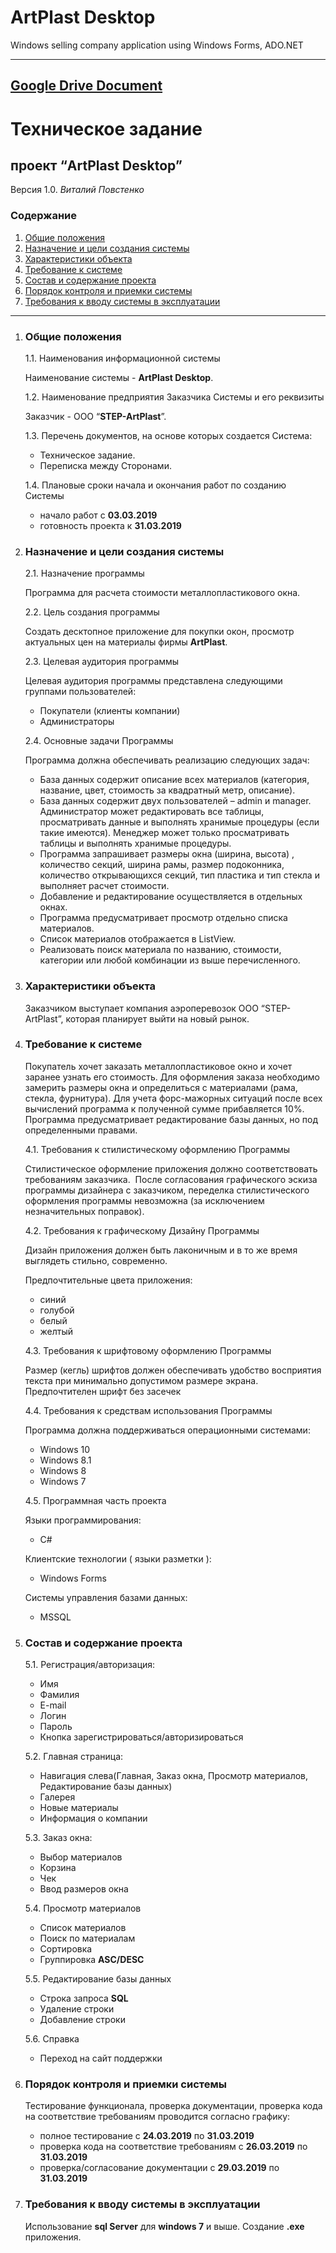 # ArtPlast Desktop
Windows selling company application using Windows Forms, ADO.NET

---

[Google Drive Document](https://docs.google.com/document/d/1IWH6SLdk9yXwMSJtrkxAeja8QF28xwZ3z5G5jxgzDfg/edit)
---

# Техническое задание

## проект “ArtPlast Desktop”

Версия 1.0. *Виталий Повстенко*

### Содержание

1. [Общие положения](#item1)
2. [Назначение и цели создания системы](#item2)
3. [Характеристики объекта](#item3)
4. [Требование к системе](#item4)
5. [Состав и содержание проекта](#item5)
6. [Порядок контроля и приемки системы](#item6)
7. [Требования к вводу системы в эксплуатации](#item7)

---

1. ### <a name="item1"></a> Общие положения

	1.1. Наименования информационной системы

	Наименование системы - **ArtPlast Desktop**.

	1.2. Наименование предприятия Заказчика Системы и его реквизиты
	
	Заказчик - ООО “**STEP-ArtPlast**”.

	1.3. Перечень документов, на основе которых создается Система:
	
	* Техническое задание.
	* Переписка между Сторонами.

	1.4. Плановые сроки начала и окончания работ по созданию Системы
	
	* начало работ с **03.03.2019**  
	* готовность проекта к **31.03.2019**

2. ### <a name="item2"></a> Назначение и цели создания системы

	2.1. Назначение программы

	Программа для расчета стоимости металлопластикового окна.

	2.2. Цель создания программы

	Создать десктопное приложение для покупки окон, просмотр актуальных цен на материалы фирмы **ArtPlast**.

	2.3. Целевая аудитория программы

	Целевая аудитория программы представлена следующими группами пользователей:
	
	* Покупатели (клиенты компании)
	* Администраторы

	2.4. Основные задачи Программы

	Программа должна обеспечивать реализацию следующих задач:

	* База данных содержит описание всех материалов (категория, название, цвет, стоимость за квадратный метр, описание).
	* База данных содержит двух пользователей – admin и manager. Администратор может редактировать все таблицы, просматривать данные и выполнять хранимые процедуры (если такие имеются). Менеджер может только просматривать таблицы и выполнять хранимые процедуры.
	* Программа запрашивает размеры окна (ширина, высота) , количество секций, ширина рамы, размер подоконника, количество открывающихся секций, тип пластика и тип стекла и выполняет расчет стоимости.
	* Добавление и редактирование осуществляется в отдельных окнах.
	* Программа предусматривает просмотр отдельно списка материалов.
	* Список материалов отображается в ListView.
	* Реализовать поиск материала по названию, стоимости, категории или любой комбинации из выше перечисленного.

3. ### <a name="item3"></a> Характеристики объекта

	Заказчиком выступает компания аэроперевозок ООО “STEP-ArtPlast”, которая планирует выйти на новый рынок.

4. ### <a name="item4"></a> Требование к системе

	Покупатель хочет заказать металлопластиковое окно и хочет заранее узнать его стоимость. Для оформления заказа необходимо замерить размеры окна и определиться с материалами (рама, стекла, фурнитура). Для учета форс-мажорных ситуаций после всех вычислений программа к полученной сумме прибавляется 10%. Программа предусматривает редактирование базы данных, но под определенными правами.

	4.1. Требования к стилистическому оформлению Программы  

	Стилистическое оформление приложения должно соответствовать требованиям заказчика.  После согласования графического эскиза программы дизайнера с заказчиком, переделка стилистического оформления программы невозможна (за исключением незначительных поправок).

	4.2. Требования к графическому Дизайну Программы
	
	Дизайн приложения должен быть лаконичным и в то же время выглядеть стильно, современно.

	Предпочтительные цвета приложения:
	* синий
	* голубой
	* белый
	* желтый

	4.3. Требования к шрифтовому оформлению Программы

	Размер (кегль) шрифтов должен обеспечивать удобство восприятия текста при минимально допустимом размере экрана. Предпочтителен шрифт без засечек

	4.4. Требования к средствам использования Программы

	Программа должна поддерживаться операционными системами:
	*   Windows 10
	*   Windows 8.1
	*   Windows 8
	*   Windows 7

	4.5.  Программная часть проекта

	Языки программирования:
	* C#

	Клиентские технологии ( языки разметки ):
	* Windows Forms

	Системы управления базами данных:
	* MSSQL

5. ### <a name="item5"></a> Состав и содержание проекта

	5.1. Регистрация/авторизация:
	
	* Имя
	* Фамилия
	* E-mail
	* Логин
	* Пароль
	* Кнопка зарегистрироваться/авторизироваться

	5.2. Главная страница:
	
	* Навигация слева(Главная, Заказ окна, Просмотр материалов, Редактирование базы данных)
	* Галерея
	* Новые материалы
	* Информация о компании

	5.3. Заказ окна:
	
	* Выбор материалов 
	* Корзина
	* Чек
	* Ввод размеров окна

	5.4. Просмотр материалов
	
	* Список материалов
	* Поиск по материалам
	* Сортировка
	* Группировка **ASC/DESC**

	5.5.  Редактирование базы данных
	
	* Строка запроса **SQL**
	* Удаление строки
	* Добавление строки
	
	5.6.  Справка
	
	* Переход на сайт поддержки

6. ### <a name="item6"></a> Порядок контроля и приемки системы

	Тестирование функционала, проверка документации, проверка кода на соответствие требованиям проводится согласно графику:
	
	*   полное тестирование с **24.03.2019** по **31.03.2019**
	*   проверка кода на соответствие требованиям с **26.03.2019** по **31.03.2019**
	*   проверка/согласование документации с **29.03.2019** по **31.03.2019**
		
7. ### <a name="item7"></a> Требования к вводу системы в эксплуатации

	Использование **sql Server** для **windows 7** и выше. Создание **.exe** приложения.
